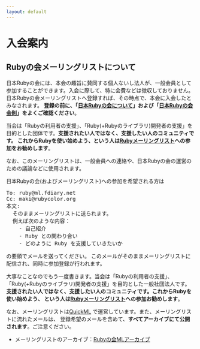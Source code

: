 ```yaml
---
layout: default
---
```

# 入会案内
## Rubyの会メーリングリストについて
日本Rubyの会には、本会の趣旨に賛同する個人ないし法人が、一般会員として参加することができます。入会に際して、特に会費などは徴収しておりません。
日本Rubyの会メーリングリストへ登録すれば、その時点で、本会に入会したとみなされます。
**登録の前に、「[日本Rubyの会について](/aboutus.html)」および「[日本Rubyの会会則](/bylaws.html)」をよくご確認ください**。

当会は「Rubyの利用者の支援」、「Ruby(+Rubyのライブラリ)開発者の支援」を目的とした団体です。**支援されたい人ではなく、支援したい人のコミュニティです。
これからRubyを使い始めよう、という人は[Rubyメーリングリスト](http://www.ruby-lang.org/ja/community/mailing-lists/)への参加をお勧めします**。

なお、このメーリングリストは、一般会員への連絡や、日本Rubyの会の運営のための議論などに使用されます。

日本Rubyの会(およびメーリングリスト)への参加を希望される方は

<pre>
To: ruby@ml.fdiary.net
Cc: maki@rubycolor.org
本文:
  そのままメーリングリストに送られます。
  例えば次のような内容：
    - 自己紹介
    - Ruby との関わり合い
    - どのように Ruby を支援していきたいか
</pre>

の要領でメールを送ってください。 このメールがそのままメーリングリストに配信され、同時に参加登録が行われます。

大事なことなのでもう一度書きます。当会は「Rubyの利用者の支援」、「Ruby(+Rubyのライブラリ)開発者の支援」を目的とした一般社団法人です。
**支援されたい人ではなく、支援したい人のコミュニティです。これからRubyを使い始めよう、
という人は[Rubyメーリングリスト](http://www.ruby-lang.org/ja/community/mailing-lists/)への参加お勧めします**。

なお、メーリングリストは[QuickML](http://quickml.com/) で運営しています。また、メーリングリストに流れたメールは、
登録希望のメールを含めて、**すべてアーカイブにて公開されます**。ご注意ください。

* メーリングリストのアーカイブ：[Rubyの会MLアーカイブ](http://www.fdiary.net/ml/ruby/)
